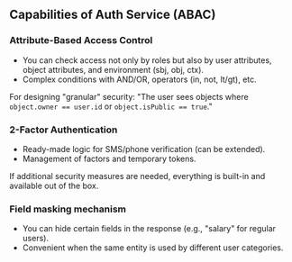 ## Capabilities of Auth Service (ABAC)

### Attribute-Based Access Control
- You can check access not only by roles but also by user attributes, object attributes, and environment (sbj, obj, ctx).
- Complex conditions with AND/OR, operators (in, not, lt/gt), etc.

For designing "granular" security: "The user sees objects where `object.owner == user.id` or `object.isPublic == true`."

### 2-Factor Authentication
- Ready-made logic for SMS/phone verification (can be extended).
- Management of factors and temporary tokens.

If additional security measures are needed, everything is built-in and available out of the box.

### Field masking mechanism
- You can hide certain fields in the response (e.g., "salary" for regular users).
- Convenient when the same entity is used by different user categories.